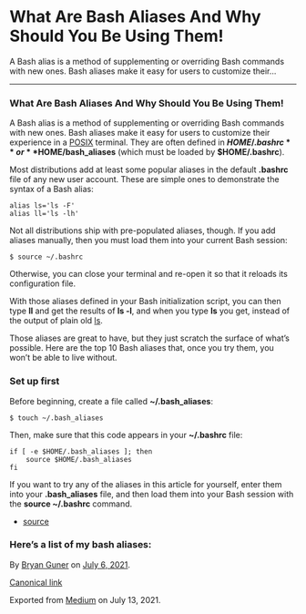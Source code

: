What Are Bash Aliases And Why Should You Be Using Them!
=======================================================

A Bash alias is a method of supplementing or overriding Bash commands with new ones. Bash aliases make it easy for users to customize their…

------------------------------------------------------------------------

### What Are Bash Aliases And Why Should You Be Using Them!

A Bash alias is a method of supplementing or overriding Bash commands with new ones. Bash aliases make it easy for users to customize their experience in a <a href="https://opensource.com/article/19/7/what-posix-richard-stallman-explains" class="markup--anchor markup--p-anchor">POSIX</a> terminal. They are often defined in **<span class="math inline">*HOME*/.*bashrc* \*  \* *or* \* \*</span>HOME/bash\_aliases** (which must be loaded by **$HOME/.bashrc**).

Most distributions add at least some popular aliases in the default **.bashrc** file of any new user account. These are simple ones to demonstrate the syntax of a Bash alias:

    alias ls='ls -F'
    alias ll='ls -lh'

Not all distributions ship with pre-populated aliases, though. If you add aliases manually, then you must load them into your current Bash session:

    $ source ~/.bashrc

Otherwise, you can close your terminal and re-open it so that it reloads its configuration file.

With those aliases defined in your Bash initialization script, you can then type **ll** and get the results of **ls -l**, and when you type **ls** you get, instead of the output of plain old <a href="https://opensource.com/article/19/7/master-ls-command" class="markup--anchor markup--p-anchor">ls</a>.

Those aliases are great to have, but they just scratch the surface of what’s possible. Here are the top 10 Bash aliases that, once you try them, you won’t be able to live without.

### Set up first

Before beginning, create a file called **~/.bash\_aliases**:

    $ touch ~/.bash_aliases

Then, make sure that this code appears in your **~/.bashrc** file:

    if [ -e $HOME/.bash_aliases ]; then
        source $HOME/.bash_aliases
    fi

If you want to try any of the aliases in this article for yourself, enter them into your **.bash\_aliases** file, and then load them into your Bash session with the **source ~/.bashrc** command.

-   <span id="75f5"><a href="https://opensource.com/article/19/7/bash-aliases" class="markup--anchor markup--li-anchor">source</a></span>

### Here’s a list of my bash aliases:

By <a href="https://medium.com/@bryanguner" class="p-author h-card">Bryan Guner</a> on [July 6, 2021](https://medium.com/p/30a6cfafdfeb).

<a href="https://medium.com/@bryanguner/what-are-bash-aliases-and-why-should-you-be-using-them-30a6cfafdfeb" class="p-canonical">Canonical link</a>

Exported from [Medium](https://medium.com) on July 13, 2021.
